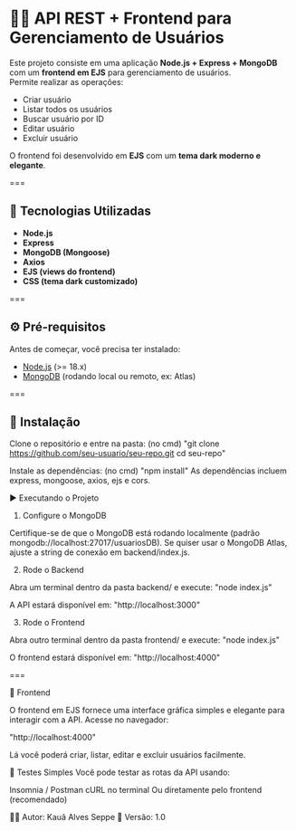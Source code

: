 # 🧑‍💻 API REST + Frontend para Gerenciamento de Usuários

Este projeto consiste em uma aplicação **Node.js + Express + MongoDB** com um **frontend em EJS** para gerenciamento de usuários.  
Permite realizar as operações:

- Criar usuário
- Listar todos os usuários
- Buscar usuário por ID
- Editar usuário
- Excluir usuário

O frontend foi desenvolvido em **EJS** com um **tema dark moderno e elegante**.  

===

## 🚀 Tecnologias Utilizadas

- **Node.js**
- **Express**
- **MongoDB (Mongoose)**
- **Axios**
- **EJS (views do frontend)**
- **CSS (tema dark customizado)**

===


## ⚙️ Pré-requisitos

Antes de começar, você precisa ter instalado:

- [Node.js](https://nodejs.org/) (>= 18.x)
- [MongoDB](https://www.mongodb.com/try/download/community) (rodando local ou remoto, ex: Atlas)

===

## 🔧 Instalação

Clone o repositório e entre na pasta:
(no cmd)
"git clone https://github.com/seu-usuario/seu-repo.git
cd seu-repo"

Instale as dependências:
(no cmd)
"npm install"
As dependências incluem express, mongoose, axios, ejs e cors.

▶️ Executando o Projeto
1. Configure o MongoDB

Certifique-se de que o MongoDB está rodando localmente (padrão mongodb://localhost:27017/usuariosDB).
Se quiser usar o MongoDB Atlas, ajuste a string de conexão em backend/index.js.

2. Rode o Backend

Abra um terminal dentro da pasta backend/ e execute:
"node index.js"

A API estará disponível em:
"http://localhost:3000"

3. Rode o Frontend

Abra outro terminal dentro da pasta frontend/ e execute:
"node index.js"

O frontend estará disponível em:
"http://localhost:4000"

===

🎨 Frontend

O frontend em EJS fornece uma interface gráfica simples e elegante para interagir com a API.
Acesse no navegador:

"http://localhost:4000"

Lá você poderá criar, listar, editar e excluir usuários facilmente.

🧪 Testes Simples
Você pode testar as rotas da API usando:

Insomnia / Postman
cURL no terminal
Ou diretamente pelo frontend (recomendado)



👨‍💻 Autor: Kauã Alves Seppe
📅 Versão: 1.0
